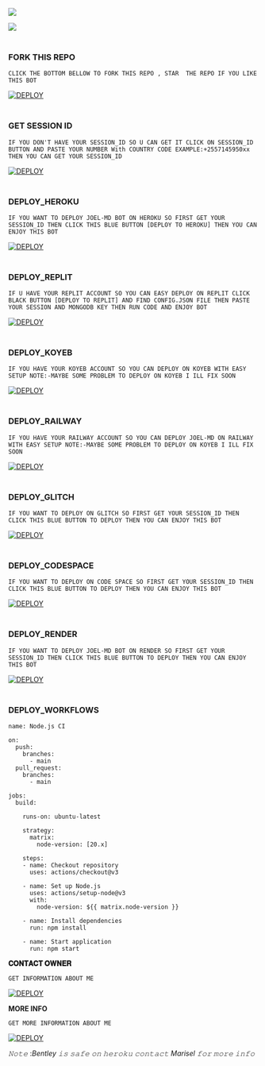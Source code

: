 


<a><img src='https://i.imgur.com/LyHic3i.gif'/></a>



<img align="center" height="auto"
src="https://cardivo.vercel.app/api?name=BENTLEY%20&description=THE%20FORGOTEN%20PROJECT%20BY%20MARISEL%20&image=https://i.imgur.com/QWwRmeo.jpeg?v=4&backgroundColor=%23ecf0f1&github=betingrich&pattern=leaf&colorPattern=%23eaeaea"/>








### <br> FORK THIS REPO



`CLICK THE BOTTOM BELLOW TO FORK THIS REPO , STAR  THE REPO IF YOU LIKE THIS BOT`



<a href='https://github.com/betingrich/Bentley/fork' target="_blank"><img alt='DEPLOY' src='https://img.shields.io/badge/FORK REPO-h?color=orange&style=for-the-badge&logo=bentley'/></a></p>



### <br>GET SESSION ID 
`IF YOU DON'T HAVE YOUR SESSION_ID SO U CAN GET IT CLICK ON SESSION_ID BUTTON AND PASTE YOUR NUMBER With COUNTRY CODE EXAMPLE:+2557145950xx THEN YOU CAN GET YOUR SESSION_ID`




<a href='https://effulgent-basbousa-1bfe4a.netlify.app/' target="_blank"><img alt='DEPLOY' src='https://bentley-408f8a19e3c5.herokuapp.com/?color=orange&style=for-the-badge&logo=bentley'/></a></p>


 
### <br>    DEPLOY_HEROKU 

`IF YOU WANT TO DEPLOY JOEL-MD BOT ON HEROKU SO FIRST GET YOUR SESSION_ID THEN CLICK THIS BLUE BUTTON [DEPLOY TO HEROKU] THEN YOU CAN ENJOY THIS BOT`

 

<a href='https://effulgent-basbousa-1bfe4a.netlify.app/' target="_blank"><img alt='DEPLOY' src='https://img.shields.io/badge/HEROKU-h?color=orange&style=for-the-badge&logo=bentley'/></a></p>



### <br>     DEPLOY_REPLIT 

`IF U HAVE YOUR REPLIT ACCOUNT SO YOU CAN EASY DEPLOY ON REPLIT CLICK BLACK BUTTON [DEPLOY TO REPLIT] AND FIND CONFIG.JSON FILE THEN PASTE YOUR SESSION AND MONGODB KEY THEN RUN CODE AND ENJOY BOT`



<a href='https://effulgent-basbousa-1bfe4a.netlify.app/' target="_blank"><img alt='DEPLOY' src='https://img.shields.io/badge/REPLIT-h?color=orange&style=for-the-badge&logo=bentley'/></a></p>



### <br>   DEPLOY_KOYEB 

`IF YOU HAVE YOUR KOYEB ACCOUNT SO YOU CAN DEPLOY ON KOYEB WITH EASY SETUP NOTE:-MAYBE SOME PROBLEM TO DEPLOY ON KOYEB I ILL FIX SOON `



<a href='https://effulgent-basbousa-1bfe4a.netlify.app/' target="_blank"><img alt='DEPLOY' src='https://img.shields.io/badge/KOYEB-h?color=orange&style=for-the-badge&logo=bentley'/></a></p>


### <br>  DEPLOY_RAILWAY 

`IF YOU HAVE YOUR RAILWAY ACCOUNT SO YOU CAN DEPLOY JOEL-MD ON RAILWAY WITH EASY SETUP NOTE:-MAYBE SOME PROBLEM TO DEPLOY ON KOYEB I ILL FIX SOON`


<a href='https://effulgent-basbousa-1bfe4a.netlify.app/' target="_blank"><img alt='DEPLOY' src='https://img.shields.io/badge/RAILWAY-h?color=orange&style=for-the-badge&logo=bentley'/></a></p>


### <br>   DEPLOY_GLITCH 


`IF YOU WANT TO DEPLOY ON GLITCH SO FIRST GET YOUR SESSION_ID THEN CLICK THIS BLUE BUTTON TO DEPLOY THEN YOU CAN ENJOY THIS BOT`



<a href='https://effulgent-basbousa-1bfe4a.netlify.app/' target="_blank"><img alt='DEPLOY' src='https://img.shields.io/badge/GLITCH-h?color=orange&style=for-the-badge&logo=bentley'/></a></p>




### <br>   DEPLOY_CODESPACE 


`IF YOU WANT TO DEPLOY ON CODE SPACE SO FIRST GET YOUR SESSION_ID THEN CLICK THIS BLUE BUTTON TO DEPLOY THEN YOU CAN ENJOY THIS BOT`



<a href='https://effulgent-basbousa-1bfe4a.netlify.app/' target="_blank"><img alt='DEPLOY' src='https://img.shields.io/badge/CDSPACE-h?color=orange&style=for-the-badge&logo=bentley'/></a></p>



### <br>    DEPLOY_RENDER 

`IF YOU WANT TO DEPLOY JOEL-MD BOT ON RENDER SO FIRST GET YOUR SESSION_ID THEN CLICK THIS BLUE BUTTON TO DEPLOY THEN YOU CAN ENJOY THIS BOT`




<a href='https://effulgent-basbousa-1bfe4a.netlify.app/' target="_blank"><img alt='DEPLOY' src='https://img.shields.io/badge/RENDER-h?color=irange&style=for-the-badge&logo=bentley'/></a></p>



### <br>    DEPLOY_WORKFLOWS 
```
name: Node.js CI

on:
  push:
    branches:
      - main
  pull_request:
    branches:
      - main

jobs:
  build:

    runs-on: ubuntu-latest

    strategy:
      matrix:
        node-version: [20.x]

    steps:
    - name: Checkout repository
      uses: actions/checkout@v3

    - name: Set up Node.js
      uses: actions/setup-node@v3
      with:
        node-version: ${{ matrix.node-version }}

    - name: Install dependencies
      run: npm install

    - name: Start application
      run: npm start

```




 **𝐂𝐎𝐍𝐓𝐀𝐂𝐓 𝐎𝐖𝐍𝐄𝐑**






`GET INFORMATION ABOUT ME `




<a href='254740007567' target="_blank"><img alt='DEPLOY' src='https://img.shields.io/badge/CONTACT ME-h?color=orange &style=for-the-badge&logo=bentley'/></a></p>




**MORE INFO**





`GET MORE INFORMATION ABOUT ME`



<a href='https://my-users-livid.vercel.app/' target="_blank"><img alt='DEPLOY' src='https://img.shields.io/badge/MORE INFO-h?color=orange&style=for-the-badge&logo=bentley'/></a></p>




















*𝙽𝚘𝚝𝚎* :*Bentley 𝚒𝚜 𝚜𝚊𝚏𝚎 𝚘𝚗 𝚑𝚎𝚛𝚘𝚔𝚞 𝚌𝚘𝚗𝚝𝚊𝚌𝚝 Marisel 𝚏𝚘𝚛 𝚖𝚘𝚛𝚎 𝚒𝚗𝚏𝚘*
